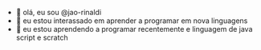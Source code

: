 - 👋 olá, eu sou @jao-rinaldi
- 👀 eu estou interassado em aprender a programar em nova linguagens
- 🌱 eu estou aprendendo a programar recentemente e linguagem de java script e scratch
<!---
jao-rinaldi/jao-rinaldi is a ✨ special ✨ repository because its `README.md` (this file) appears on your GitHub profile.
You can click the Preview link to take a look at your changes.
--->
